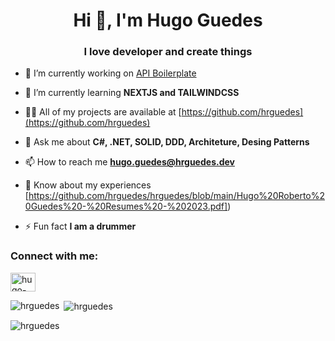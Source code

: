 <h1 align="center">Hi 👋, I'm Hugo Guedes</h1>
<h3 align="center">I love developer and create things</h3>


- 🔭 I’m currently working on [API Boilerplate](https://github.com/hrguedes/boilerplate-net-api)

- 🌱 I’m currently learning **NEXTJS and TAILWINDCSS**

- 👨‍💻 All of my projects are available at [https://github.com/hrguedes](https://github.com/hrguedes)

- 💬 Ask me about **C#, .NET, SOLID, DDD, Architeture, Desing Patterns**

- 📫 How to reach me **hugo.guedes@hrguedes.dev**

- 📄 Know about my experiences [https://github.com/hrguedes/hrguedes/blob/main/Hugo%20Roberto%20Guedes%20-%20Resumes%20-%202023.pdf])

- ⚡ Fun fact **I am a drummer**

<h3 align="left">Connect with me:</h3>
<p align="left">
<a href="https://linkedin.com/in/hugo-guedes" target="blank"><img align="center" src="https://raw.githubusercontent.com/rahuldkjain/github-profile-readme-generator/master/src/images/icons/Social/linked-in-alt.svg" alt="hugo-guedes" height="30" width="40" /></a>
</p>

<p><img align="left" src="https://github-readme-stats.vercel.app/api/top-langs?username=hrguedes&show_icons=true&locale=en&layout=compact" alt="hrguedes" /></p>

<p>&nbsp;<img align="center" src="https://github-readme-stats.vercel.app/api?username=hrguedes&show_icons=true&locale=en" alt="hrguedes" /></p>

<p><img align="center" src="https://github-readme-streak-stats.herokuapp.com/?user=hrguedes&" alt="hrguedes" /></p>
